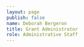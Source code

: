 ```yaml
---
layout: page
publish: false
name: Deborah Bergeron
title: Grant Administrator
role: Administrative Staff
---
```

